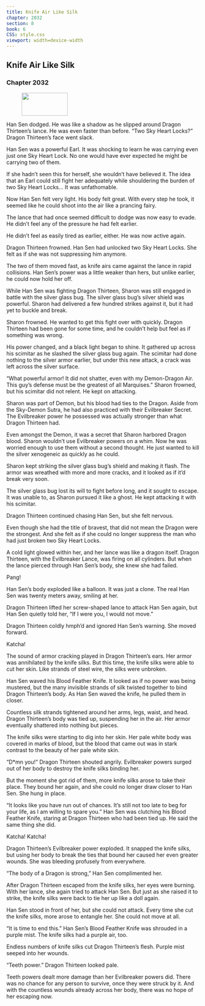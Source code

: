 ```yaml
---
title: Knife Air Like Silk
chapter: 2032
section: 8
book: 6
CSS: style.css
viewport: width=device-width
---
```


## Knife Air Like Silk

### Chapter 2032

<figure>
	<img src="../Images/gem.gif" alt="" id="gem" width="120" height="60" />
</figure>

Han Sen dodged. He was like a shadow as he slipped around Dragon Thirteen’s lance. He was even faster than before. “Two Sky Heart Locks?” Dragon Thirteen’s face went slack.

Han Sen was a powerful Earl. It was shocking to learn he was carrying even just one Sky Heart Lock. No one would have ever expected he might be carrying two of them.

If she hadn’t seen this for herself, she wouldn’t have believed it. The idea that an Earl could still fight her adequately while shouldering the burden of two Sky Heart Locks… It was unfathomable.

Now Han Sen felt very light. His body felt great. With every step he took, it seemed like he could shoot into the air like a prancing fairy.

The lance that had once seemed difficult to dodge was now easy to evade. He didn’t feel any of the pressure he had felt earlier.

He didn’t feel as easily tired as earlier, either. He was now active again.

Dragon Thirteen frowned. Han Sen had unlocked two Sky Heart Locks. She felt as if she was not suppressing him anymore.

The two of them moved fast, as knife airs came against the lance in rapid collisions. Han Sen’s power was a little weaker than hers, but unlike earlier, he could now hold her off.

While Han Sen was fighting Dragon Thirteen, Sharon was still engaged in battle with the silver glass bug. The silver glass bug’s silver shield was powerful. Sharon had delivered a few hundred strikes against it, but it had yet to buckle and break.

Sharon frowned. He wanted to get this fight over with quickly. Dragon Thirteen had been gone for some time, and he couldn’t help but feel as if something was wrong.

His power changed, and a black light began to shine. It gathered up across his scimitar as he slashed the silver glass bug again. The scimitar had done nothing to the silver armor earlier, but under this new attack, a crack was left across the silver surface.

“What powerful armor! It did not shatter, even with my Demon-Dragon Air. This guy’s defense must be the greatest of all Marquises.” Sharon frowned, but his scimitar did not relent. He kept on attacking.

Sharon was part of Demon, but his blood had ties to the Dragon. Aside from the Sky-Demon Sutra, he had also practiced with their Evilbreaker Secret. The Evilbreaker power he possessed was actually stronger than what Dragon Thirteen had.

Even amongst the Demon, it was a secret that Sharon harbored Dragon blood. Sharon wouldn’t use Evilbreaker powers on a whim. Now he was worried enough to use them without a second thought. He just wanted to kill the silver xenogeneic as quickly as he could.

Sharon kept striking the silver glass bug’s shield and making it flash. The armor was wreathed with more and more cracks, and it looked as if it’d break very soon.

The silver glass bug lost its will to fight before long, and it sought to escape. It was unable to, as Sharon pursued it like a ghost. He kept attacking it with his scimitar.

Dragon Thirteen continued chasing Han Sen, but she felt nervous.

Even though she had the title of bravest, that did not mean the Dragon were the strongest. And she felt as if she could no longer suppress the man who had just broken two Sky Heart Locks.

A cold light glowed within her, and her lance was like a dragon itself. Dragon Thirteen, with the Evilbreaker Lance, was firing on all cylinders. But when the lance pierced through Han Sen’s body, she knew she had failed.

Pang!

Han Sen’s body exploded like a balloon. It was just a clone. The real Han Sen was twenty meters away, smiling at her.

Dragon Thirteen lifted her screw-shaped lance to attack Han Sen again, but Han Sen quietly told her, “If I were you, I would not move.”

Dragon Thirteen coldly hmph’d and ignored Han Sen’s warning. She moved forward.

Katcha!

The sound of armor cracking played in Dragon Thirteen’s ears. Her armor was annihilated by the knife silks. But this time, the knife silks were able to cut her skin. Like strands of steel wire, the silks were unbroken.

Han Sen waved his Blood Feather Knife. It looked as if no power was being mustered, but the many invisible strands of silk twisted together to bind Dragon Thirteen’s body. As Han Sen waved the knife, he pulled them in closer.

Countless silk strands tightened around her arms, legs, waist, and head. Dragon Thirteen’s body was tied up, suspending her in the air. Her armor eventually shattered into nothing but pieces.

The knife silks were starting to dig into her skin. Her pale white body was covered in marks of blood, but the blood that came out was in stark contrast to the beauty of her pale white skin.

“D*mn you!” Dragon Thirteen shouted angrily. Evilbreaker powers surged out of her body to destroy the knife silks binding her.

But the moment she got rid of them, more knife silks arose to take their place. They bound her again, and she could no longer draw closer to Han Sen. She hung in place.

“It looks like you have run out of chances. It’s still not too late to beg for your life, as I am willing to spare you.” Han Sen was clutching his Blood Feather Knife, staring at Dragon Thirteen who had been tied up. He said the same thing she did.

Katcha! Katcha!

Dragon Thirteen’s Evilbreaker power exploded. It snapped the knife silks, but using her body to break the ties that bound her caused her even greater wounds. She was bleeding profusely from everywhere.

“The body of a Dragon is strong,” Han Sen complimented her.

After Dragon Thirteen escaped from the knife silks, her eyes were burning. With her lance, she again tried to attack Han Sen. But just as she raised it to strike, the knife silks were back to tie her up like a doll again.

Han Sen stood in front of her, but she could not attack. Every time she cut the knife silks, more arose to entangle her. She could not move at all.

“It is time to end this.” Han Sen’s Blood Feather Knife was shrouded in a purple mist. The knife silks had a purple air, too.

Endless numbers of knife silks cut Dragon Thirteen’s flesh. Purple mist seeped into her wounds.

“Teeth power.” Dragon Thirteen looked pale.

Teeth powers dealt more damage than her Evilbreaker powers did. There was no chance for any person to survive, once they were struck by it. And with the countless wounds already across her body, there was no hope of her escaping now.